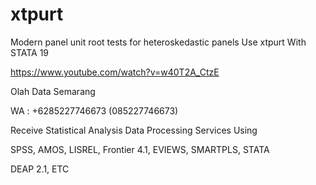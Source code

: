 # xtpurt
Modern panel unit root tests for heteroskedastic panels Use xtpurt With STATA 19

https://www.youtube.com/watch?v=w40T2A_CtzE

Olah Data Semarang

WA : +6285227746673 (085227746673)

Receive Statistical Analysis Data Processing Services Using

SPSS, AMOS, LISREL, Frontier 4.1, EVIEWS, SMARTPLS, STATA

DEAP 2.1, ETC
